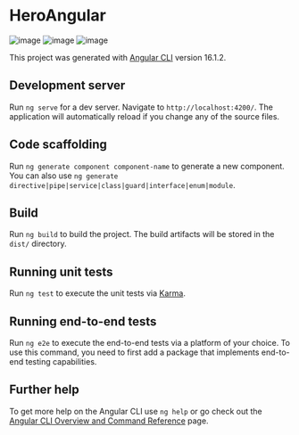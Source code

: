 # HeroAngular
![image](https://github.com/GusPLF0/HeroApi_Angular/assets/79981630/11e5bbd4-1271-40bc-941e-9064f1854a0a)
![image](https://github.com/GusPLF0/HeroApi_Angular/assets/79981630/ed439166-f15b-4670-9ebf-fa4c8644d971)
![image](https://github.com/GusPLF0/HeroApi_Angular/assets/79981630/8b86dc3e-f5ba-47b0-bbad-0468bfa7c5d7)


This project was generated with [Angular CLI](https://github.com/angular/angular-cli) version 16.1.2.

## Development server

Run `ng serve` for a dev server. Navigate to `http://localhost:4200/`. The application will automatically reload if you change any of the source files.

## Code scaffolding

Run `ng generate component component-name` to generate a new component. You can also use `ng generate directive|pipe|service|class|guard|interface|enum|module`.

## Build

Run `ng build` to build the project. The build artifacts will be stored in the `dist/` directory.

## Running unit tests

Run `ng test` to execute the unit tests via [Karma](https://karma-runner.github.io).

## Running end-to-end tests

Run `ng e2e` to execute the end-to-end tests via a platform of your choice. To use this command, you need to first add a package that implements end-to-end testing capabilities.

## Further help

To get more help on the Angular CLI use `ng help` or go check out the [Angular CLI Overview and Command Reference](https://angular.io/cli) page.
